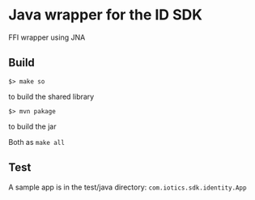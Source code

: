 # Java wrapper for the ID SDK

FFI wrapper using JNA

## Build

`$> make so`

to build the shared library

`$> mvn pakage`

to build the jar

Both as `make all`

## Test

A sample app is in the test/java directory: `com.iotics.sdk.identity.App`
